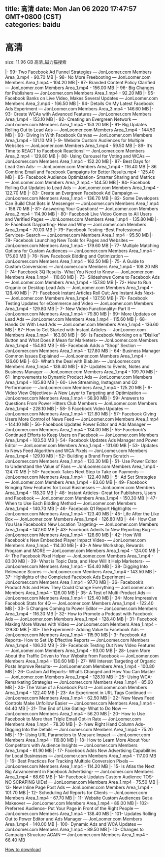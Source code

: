 
title: 高清
date: Mon Jan 06 2020 17:47:57 GMT+0800 (CST)    
categories: baidu
---

# 高清
size: 11.96 GB
 高清_磁力猫搜索
 
|- 99- Two Facebook Ad Funnel Strategies — JonLoomer.com Members Area_3.mp4 - 90.70 MB
|- 98- No More Freebooting — JonLoomer.com Members Area_1.mp4 - 104.20 MB
|- 97- Branded Content Policy Clarified — JonLoomer.com Members Area_1.mp4 - 156.00 MB
|- 96- Big Changes for Publishers — JonLoomer.com Members Area_1.mp4 - 92.20 MB
|- 95- Facebook Banks on Live Video, Makes Several Updates — JonLoomer.com Members Area_2.mp4 - 166.50 MB
|- 94- Details On My Latest Facebook Ads Experiment — JonLoomer.com Members Area_3.mp4 - 146.60 MB
|- 93- Create WCAs with Advanced Features — JonLoomer.com Members Area_1.mp4 - 153.10 MB
|- 92- Creating an Evergreen Network — JonLoomer.com Members Area_1.mp4 - 153.20 MB
|- 91- Big Updates Rolling Out to Lead Ads — JonLoomer.com Members Area_1.mp4 - 144.50 MB
|- 90- Diving In With Facebook Canvas — JonLoomer.com Members Area_1.mp4 - 131.10 MB
|- 9- Website Custom Audiences for Multiple Websites — JonLoomer.com Members Area_1.mp4 - 59.50 MB
|- 89- It’s Time to REACT to Facebook Reactions! — JonLoomer.com Members Area_2.mp4 - 129.80 MB
|- 88- Using Carousel for Voting and WCAs — JonLoomer.com Members Area_1.mp4 - 152.20 MB
|- 87- Best Days for Lead Gen Ads- — JonLoomer.com Members Area_1.mp4 - 116.40 MB
|- 86 Combine Email and Facebook Campaigns for Better Results.mp4 - 125.40 MB
|- 85- Facebook Audience Optimization- Smarter Sharing and Metrics — JonLoomer.com Members Area_2.mp4 - 144.50 MB
|- 84- Facebook Rolling Out Updates to Lead Ads — JonLoomer.com Members Area_1.mp4 - 122.70 MB
|- 83- Create an Evergreen Facebook Ad Campaign — JonLoomer.com Members Area_1.mp4 - 136.70 MB
|- 82- Some Developers Can Build Chat Bots in Messenger — JonLoomer.com Members Area_1.mp4 - 158.70 MB
|- 81- Answering Your Questions! — JonLoomer.com Members Area_2.mp4 - 114.90 MB
|- 80- Facebook Live Video Comes to All Users and Verified Pages — JonLoomer.com Members Area_1.mp4 - 135.80 MB
|- 8- Facebook Dayparting- How and Why — JonLoomer.com Members Area_1.mp4 - 70.00 MB
|- 79- Facebook Testing -Best Professional Services- Search — JonLoomer.com Members Area_1.mp4 - 95.50 MB
|- 78- Facebook Launching New Tools for Pages and Websites — JonLoomer.com Members Area_1.mp4 - 179.60 MB
|- 77- Multiple Matching Options for Custom Audiences — JonLoomer.com Members Area_1.mp4 - 175.80 MB
|- 76- New Facebook Bidding and Optimization — JonLoomer.com Members Area_1.mp4 - 162.50 MB
|- 75- A Guide to Custom Conversions — JonLoomer.com Members Area_1.mp4 - 108.20 MB
|- 74- Facebook 3Q Results- What You Need to Know — JonLoomer.com Members Area_1.mp4 - 110.60 MB
|- 73- Slideshows Come to Facebook Ads — JonLoomer.com Members Area_1.mp4 - 157.80 MB
|- 72- How to Run Organic or Desktop Lead Ads — JonLoomer.com Members Area_1.mp4 - 128.40 MB
|- 71- Facebook Instant Articles Roll Out; Are Instant Ads Next- — JonLoomer.com Members Area_1.mp4 - 137.50 MB
|- 70- Facebook Testing Updates for eCommerce and Video — JonLoomer.com Members Area_1.mp4 - 129.80 MB
|- 7- New Video Functionality- Part II — JonLoomer.com Members Area_1.mp4 - 79.80 MB
|- 69- More Updates on Lead Ads — JonLoomer.com Members Area_1.mp4 - 115.60 MB
|- 68- Hands On With Lead Ads — JonLoomer.com Members Area_1.mp4 - 136.60 MB
|- 67- How to Get Started with Instant Articles — JonLoomer.com Members Area_1.mp4 - 163.80 MB
|- 66- Is Facebook Working on a “Dislike” Button and What Does it Mean for Marketers- — JonLoomer.com Members Area_1.mp4 - 154.80 MB
|- 65- Facebook Adds a “Shop” Section — JonLoomer.com Members Area_1.mp4 - 127.80 MB
|- 64- Business Manager Common Issues Explained — JonLoomer.com Members Area_1.mp4 - 126.60 MB
|- 63- What’s the Deal with Blab.im- — JonLoomer.com Members Area_1.mp4 - 139.40 MB
|- 62- Updates to Events, Notes and Business Manager — JonLoomer.com Members Area_1.mp4 - 109.70 MB
|- 61- Improvements to Dynamic Product Ads — JonLoomer.com Members Area_1.mp4 - 105.80 MB
|- 60- Live Streaming, Instagram and Q2 Performance — JonLoomer.com Members Area_1.mp4 - 125.20 MB
|- 6- Video View Objectives- A New Layer to Targeting and Optimization — JonLoomer.com Members Area_1.mp4 - 58.90 MB
|- 59- Answers to Questions From Power Hitters Club Members — JonLoomer.com Members Area_1.mp4 - 228.10 MB
|- 58- 5 Facebook Video Updates — JonLoomer.com Members Area_1.mp4 - 121.80 MB
|- 57- Facebook Giving Users More Control of News Feed — JonLoomer.com Members Area_1.mp4 - 144.10 MB
|- 56- Facebook Updates Power Editor and Ads Manager — JonLoomer.com Members Area_1.mp4 - 134.00 MB
|- 55- Facebook’s Continued Efforts to Keep Users on Facebook — JonLoomer.com Members Area_1.mp4 - 103.50 MB
|- 54- Facebook Updates Ads Manager and Power Editor — JonLoomer.com Members Area_1.mp4 - 131.60 MB
|- 53- Updates to News Feed Algorithm and WCA Pixels — JonLoomer.com Members Area_1.mp4 - 129.10 MB
|- 52- Building a Brand From Scratch — JonLoomer.com Members Area_1.mp4 - 133.30 MB
|- 51- Use Power Editor to Understand the Value of Fans — JonLoomer.com Members Area_1.mp4 - 124.70 MB
|- 50- Facebook Takes Next Step to Take on Payments — JonLoomer.com Members Area_1.mp4 - 122.40 MB
|- 5- Ad Set Strategies — JonLoomer.com Members Area_1.mp4 - 83.60 MB
|- 49- Facebook Bringing New Features for Local Businesses — JonLoomer.com Members Area_1.mp4 - 118.30 MB
|- 48- Instant Articles- Great for Publishers, Users and Facebook — JonLoomer.com Members Area_1.mp4 - 150.30 MB
|- 47- When to Use Each Bidding Method — JonLoomer.com Members Area_1.mp4 - 140.70 MB
|- 46- Facebook Q1 Report Highlights — JonLoomer.com Members Area_1.mp4 - 123.40 MB
|- 45- Life After the Like Box — JonLoomer.com Members Area_1.mp4 - 126.80 MB
|- 44- How Can You Use Facebook’s New Location Targeting- — JonLoomer.com Members Area_1.mp4 - 142.60 MB
|- 43- Facebook Admits to New Reporting Bug — JonLoomer.com Members Area_1.mp4 - 128.60 MB
|- 42- How Will Facebook's New Embedded Player Impact Video- — JonLoomer.com Members Area_1.mp4 - 114.30 MB
|- 40- A New Workshop, Rewards Program and MORE — JonLoomer.com Members Area_1.mp4 - 124.00 MB
|- 4- The Facebook Pixel Helper — JonLoomer.com Members Area_1.mp4 - 83.00 MB
|- 39- What is Topic Data, and How Will it Help Marketers- — JonLoomer.com Members Area_1.mp4 - 154.40 MB
|- 38- Digging Into Relevance Scores — JonLoomer.com Members Area_1.mp4 - 143.50 MB
|- 37- Highlights of the Completed Facebook Ads Experiment — JonLoomer.com Members Area_1.mp4 - 97.70 MB
|- 36- Facebook’s Product Ads and How They Could Change Everything — JonLoomer.com Members Area_1.mp4 - 126.00 MB
|- 35- A Test of Multi-Product Ads — JonLoomer.com Members Area_1.mp4 - 125.40 MB
|- 34- More Impressive Facebook Stats for 4Q — JonLoomer.com Members Area_1.mp4 - 122.40 MB
|- 33- 5 Changes Coming to Power Editor — JonLoomer.com Members Area_1.mp4 - 116.30 MB
|- 32- How to Promote a Podcast with Facebook Ads — JonLoomer.com Members Area_1.mp4 - 128.40 MB
|- 31- Facebook Making More Waves with Video — JonLoomer.com Members Area_1.mp4 - 129.30 MB
|- 30- The Experiment- Adding Value to Facebook Ads — JonLoomer.com Members Area_1.mp4 - 115.90 MB
|- 3- Facebook Ad Reports- How to Set Up Effective Reports — JonLoomer.com Members Area_1.mp4 - 106.30 MB
|- 29- Facebook Testing Out New Video Features — JonLoomer.com Members Area_1.mp4 - 93.00 MB
|- 28- Learn More About the Traffic Driven to Your Website from Facebook — JonLoomer.com Members Area_1.mp4 - 130.60 MB
|- 27- Will Interest Targeting of Organic Posts Improve Results- — JonLoomer.com Members Area_1.mp4 - 100.80 MB
|- 26- Custom Ad Reports- What’s Changed and How You Can Master — JonLoomer.com Members Area_1.mp4 - 128.10 MB
|- 25- Using WCA- Remarketing Strategies — JonLoomer.com Members Area_1.mp4 - 85.60 MB
|- 24- The Value of a Facebook Post — JonLoomer.com Members Area_1.mp4 - 122.40 MB
|- 23- An Experiment in URL Tags Continued — JonLoomer.com Members Area_1.mp4 - 62.50 MB
|- 22- New News Feed Controls Make Unfollow Easier — JonLoomer.com Members Area_1.mp4 - 64.40 MB
|- 21- The End of Like Gating- What to Do Now — JonLoomer.com Members Area_1.mp4 - 56.20 MB
|- 20- How to Use Facebook to More than Triple Email Opt-in Rate — JonLoomer.com Members Area_1.mp4 - 78.30 MB
|- 2- New Right Hand Column Ads- Digging Into the Details — JonLoomer.com Members Area_1.mp4 - 75.20 MB
|- 19- Using URL Parameters to Measure Impact — JonLoomer.com Members Area_1.mp4 - 119.80 MB
|- 18- How to Learn More About Your Competitors with Audience Insights — JonLoomer.com Members Area_1.mp4 - 61.90 MB
|- 17- Facebook Adds New Advertising Capabilities for Local Businesses — JonLoomer.com Members Area_1.mp4 - 117.00 MB
|- 16- Best Practices For Tracking Multiple Conversion Pixels — JonLoomer.com Members Area_1.mp4 - 114.20 MB
|- 15- Is Atlas the Next Big Advancement in Facebook Advertising- — JonLoomer.com Members Area_1.mp4 - 68.60 MB
|- 14- Facebook Updates Custom Audience TOS- NO SCRAPING UIDs! — JonLoomer.com Members Area_1.mp4 - 75.50 MB
|- 13- New Inline Page Post Ads — JonLoomer.com Members Area_1.mp4 - 101.70 MB
|- 12- Scheduling Ad Reports for Clients — JonLoomer.com Members Area_1.mp4 - 67.70 MB
|- 11- Website Custom Audiences Get a Makeover — JonLoomer.com Members Area_1.mp4 - 89.00 MB
|- 102- Preferred Audience- Put Your Page in Front of the Right People — JonLoomer.com Members Area_1.mp4 - 138.40 MB
|- 101- Updates Rolling Out to Power Editor and Ads Manager — JonLoomer.com Members Area_1.mp4 - 140.00 MB
|- 100- Dynamic Ads and WCA Updates — JonLoomer.com Members Area_1.mp4 - 89.50 MB
|- 10- Changes to Campaign Structure AGAIN — JonLoomer.com Members Area_1.mp4 - 66.40 MB

[How to download](https://bpcam.bemobtrk.com/go/2ceec3aa-1ca2-46d6-b9ff-aaa5c184517c?jno=4961)